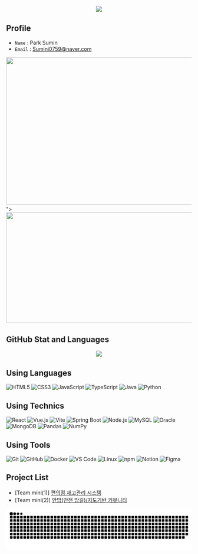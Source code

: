 <p align='center'>
  <a href="https://github.com/sumin020415">
    <img src="https://capsule-render.vercel.app/api?type=blur&height=250&color=gradient&text=😎Sumin's%20Repository&fontColor=494949&desc=💕Welcom💕&fontAlignY=32"/>
  </a>
</p>

## Profile
- `Name` : Park Sumin
- `Email` : Sumini0759@naver.com


<a href="https://www.gitanimals.org/en_US?utm_medium=image&utm_source=sumin020415&utm_content=farm">
<!-- <img
  src="https://render.gitanimals.org/farms/sumin020415"
  width="600"
  height="300"
/> -->
</a>
<img
  src="https://render.gitanimals.org/farms/sumin020415"
  width="600"
  height="400"
/>
</a>">
<img
  src="https://render.gitanimals.org/farms/sumin020415"
  width="1000"
  height="300"
/>
</a>
 
## GitHub Stat and Languages
<p align='center'>
  <a href="https://github.com/sumin020415">
<!--     <img src="https://github-readme-stats.vercel.app/api?username=sumin020415&theme=tokyonight&show_icons=true"/> -->
    <img src="https://github-readme-stats.vercel.app/api/top-langs/?username=sumin020415&layout=compact"/>
  </a>
</p>

## Using Languages
<p align="left">
  <img src="https://img.icons8.com/color/48/html-5--v1.png" height="40" title="HTML5"/>
  <img src="https://img.icons8.com/color/48/css3.png" height="40" title="CSS3"/>
  <img src="https://img.icons8.com/color/48/javascript--v1.png" height="40" title="JavaScript"/>
  <img src="https://img.icons8.com/color/48/typescript.png" height="40" title="TypeScript"/>
  <img src="https://img.icons8.com/color/48/java-coffee-cup-logo--v1.png" height="40" title="Java"/>
  <img src="https://img.icons8.com/color/48/python--v1.png" height="40" title="Python"/>
</p>

## Using Technics
<p align="left">
  <img src="https://img.icons8.com/external-tal-revivo-color-tal-revivo/24/external-react-a-javascript-library-for-building-user-interfaces-logo-color-tal-revivo.png" height="40" title="React"/>
  <img src="https://img.icons8.com/color/48/vue-js.png" height="40" title="Vue.js"/>
  <img src="https://img.icons8.com/fluency/48/vite.png" height="40" title="Vite"/>
  <img src="https://img.icons8.com/color/48/spring-logo.png" height="40" title="Spring Boot"/>
  <img src="https://img.icons8.com/color/48/nodejs.png" height="40" title="Node.js"/>
  <img src="https://img.icons8.com/color/48/mysql-logo.png" height="40" title="MySQL"/>
  <img src="https://img.icons8.com/color/48/oracle-logo.png" height="40" title="Oracle"/>
  <img src="https://img.icons8.com/color/48/mongo-db.png" height="40" title="MongoDB"/>
  <img src="https://img.icons8.com/color/48/pandas.png" height="40" title="Pandas"/>
  <img src="https://img.icons8.com/color/48/numpy.png" height="40" title="NumPy"/>
</p>

## Using Tools
<p align="left">
  <img src="https://img.icons8.com/color/48/git.png" height="40" title="Git"/>
  <img src="https://img.icons8.com/ios-glyphs/30/github.png" height="40" title="GitHub"/>
  <img src="https://img.icons8.com/fluency/48/docker.png" height="40" title="Docker"/>
  <img src="https://img.icons8.com/color/48/visual-studio-code-2019.png" height="40" title="VS Code"/>
  <img src="https://img.icons8.com/color/48/linux--v1.png" height="40" title="Linux"/>
  <img src="https://img.icons8.com/color/48/npm.png" height="40" title="npm"/>
  <img src="https://img.icons8.com/glyph-neue/64/notion.png" height="40" title="Notion"/>
  <img src="https://img.icons8.com/color/48/figma--v1.png" height="40" title="Figma"/>
</p>

## Project List
- [Team mini(1)] [편의점 재고관리 시스템](https://github.com/sumin020415/-Inventory-management)
- [Team mini(2)] [안밤(안전 밤길)/지도기반 커뮤니티](https://github.com/sumin020415/project_2)

<img src="https://raw.githubusercontent.com/Platane/snk/output/github-contribution-grid-snake.svg" />

